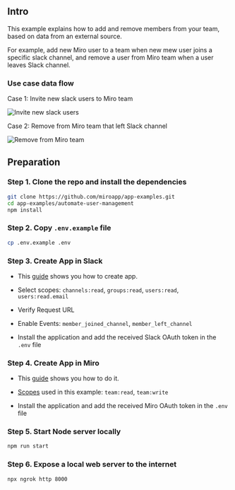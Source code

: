 ## Intro

This example explains how to add and remove members from your team, based on data from an external source.

For example, add new Miro user to a team when new mew user joins a specific slack channel, and remove a user from Miro team when a user leaves Slack channel.

### Use case data flow

Case 1: Invite new slack users to Miro team

<img src="images/invite-user.png" alt="Invite new slack users" />
 
Case 2: Remove from Miro team that left Slack channel

<img src="images/delete-user.png" alt="Remove from Miro team" />
 
## Preparation

### Step 1. Clone the repo and install the dependencies

```bash
git clone https://github.com/miroapp/app-examples.git
cd app-examples/automate-user-management
npm install
```

### Step 2. Copy `.env.example` file

```bash
cp .env.example .env
```

### Step 3. Create App in Slack

- This [guide](https://api.slack.com/start/overview#creating) shows you how to create app.

- Select scopes: `channels:read`, `groups:read`, `users:read`, `users:read.email`

- Verify Request URL

- Enable Events: `member_joined_channel`, `member_left_channel`

- Install the application and add the received Slack OAuth token in the `.env` file

### Step 4. Create App in Miro

- This [guide](https://developers.miro.com/docs/getting-started) shows you how to do it.

- [Scopes](https://developers.miro.com/reference#scopes) used in this example: `team:read`, `team:write`

- Install the application and add the received Miro OAuth token in the `.env` file

### Step 5. Start Node server locally

```bash
npm run start
```

### Step 6. Expose a local web server to the internet

```bash
npx ngrok http 8000
```
